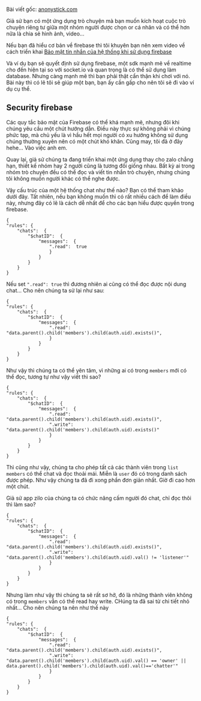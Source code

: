 Bài viết gốc: [anonystick.com](https://anonystick.com/blog-developer/firebase-chats-va-cach-to-chuc-du-lieu-members-messages-va-bao-mat-thong-tin-chats-rules-firebase-2022072049129518)

Giả sử bạn có một ứng dụng trò chuyện mà bạn muốn kích hoạt cuộc trò chuyện riêng tư giữa một nhóm người được chọn or cá nhân và có thể hơn nữa là chia sẻ hình ảnh, video...

Nếu bạn đã hiểu cơ bản về firebase thì tôi khuyên bạn nên xem video về cách triển khai [Bảo mật tin nhắn của hệ thống khi sử dụng firebase](https://youtu.be/TWSWymrSmiE)

Và ví dụ bạn sẽ quyết định sử dụng firebase, một sdk mạnh mẽ về realtime cho đến hiện tại so với socket.io và quan trọng là có thể sử dụng làm database. Nhưng càng mạnh mẽ thì bạn phải thật cẩn thận khi chơi với nó. Bài này thì có lẽ tôi sẽ giúp một bạn, bạn ấy cần gấp cho nên tôi sẽ đi vào ví dụ cụ thể. 

## Security firebase

Các quy tắc bảo mật của Firebase có thể khá mạnh mẽ, nhưng đôi khi chúng yêu cầu một chút hướng dẫn. Điều này thực sự không phải vì chúng phức tạp, mà chủ yếu là vì hầu hết mọi người có xu hướng không sử dụng chúng thường xuyên nên có một chút khó khăn. Cũng may, tôi đã ở đây hehe... Vào việc anh em.

Quay lại, giả sử chúng ta đang triển khai một ứng dụng thay cho zalo chẳng hạn, thiết kế nhóm hay 2 người cũng là tương đối giống nhau. Bất kỳ ai trong nhóm trò chuyện đều có thể đọc và viết tin nhắn trò chuyện, nhưng chúng tôi không muốn người khác có thể nghe được.

Vậy cấu trúc của một hệ thống chat như thế nào? Bạn có thể tham khảo dưới đây. Tất nhiên, nếu bạn không muốn thì có rất nhiều cách để làm điều này, nhưng đây có lẽ là cách dễ nhất để cho các bạn hiểu được quyền trong firebase.

```
{
"rules": {
	"chats":  {
		"$chatID":  {
			"messages":  {
				".read":  true
				}
			}
		}
	}
}
```
Nếu set `".read": true` thì đương nhiên ai cũng có thể đọc được nội dung chat... Cho nên chúng ta sử lại như sau:

```
{
"rules": {
	"chats":  {
		"$chatID":  {
			"messages":  {
				".read":  "data.parent().child('members').child(auth.uid).exists()",
				}
			}
		}
	}
}
```

Như vậy thì chúng ta có thể yên tâm, vì những ai có trong `members` mới có thể đọc, tương tự như vậy viết thì sao?

```
{
"rules": {
	"chats":  {
		"$chatID":  {
			"messages":  {
				".read":  "data.parent().child('members').child(auth.uid).exists()",
				".write":  "data.parent().child('members').child(auth.uid).exists()"
				}
			}
		}
	}
}
```
Thì cũng như vậy, chúng ta cho phép tất cả các thành viên trong `list members` có thể chat và đọc thoải mái. Miễn là `user` đó có trong danh sách được phép. Như vậy chúng ta đã đi xong phần đơn giản nhất. Giờ đi cao hơn một chút.

Giả sử app zilo của chúng ta có chức năng cấm người đó chat, chỉ đọc thôi thì làm sao?

```
{
"rules": {
	"chats":  {
		"$chatID":  {
			"messages":  {
				".read":  "data.parent().child('members').child(auth.uid).exists()",
				".write":  "data.parent().child('members').child(auth.uid).val() != 'listener'"
				}
			}
		}
	}
}
```

Nhưng làm như vậy thì chúng ta sẽ rất sơ hở, đó là những thành viên không có trong `members` vẫn có thể read hay write. CHúng ta đã sai từ chi tiết nhỏ nhất... Cho nên chúng ta nên như thế này

```
{
"rules": {
	"chats":  {
		"$chatID":  { 
			"messages":  {
				".read":  "data.parent().child('members').child(auth.uid).exists()",
				".write":  "data.parent().child('members').child(auth.uid).val() == 'owner' || data.parent().child('members').child(auth.uid).val()=='chatter'"
				}
			}
		}
	}
}
```